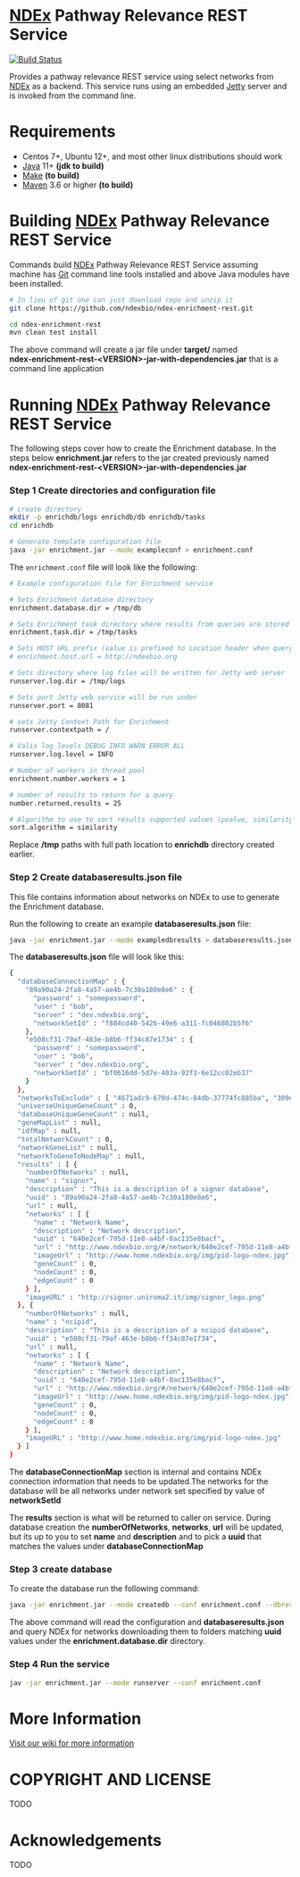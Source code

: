 
[jetty]: http://eclipse.org/jetty/
[maven]: http://maven.apache.org/
[java]: https://www.oracle.com/java/index.html
[git]: https://git-scm.com/
[ndex]: https://ndexbio.org
[make]: https://www.gnu.org/software/make

[NDEx][ndex] Pathway Relevance REST Service
=====================================

[![Build Status](https://app.travis-ci.com/cytoscape/ndex-enrichment-rest.svg?branch=master)](https://app.travis-ci.com/cytoscape/ndex-enrichment-rest)

Provides a pathway relevance REST service using select networks from [NDEx][ndex] as a backend.
This service runs using an embedded [Jetty][jetty] server and is invoked
from the command line. 


Requirements
============

* Centos 7+, Ubuntu 12+, and most other linux distributions should work
* [Java][java] 11+ **(jdk to build)**
* [Make][make] **(to build)**
* [Maven][maven] 3.6 or higher **(to build)**


Building [NDEx][ndex] Pathway Relevance REST Service
=====================================

Commands build [NDEx][ndex] Pathway Relevance REST Service assuming machine has [Git][git] command line tools 
installed and above Java modules have been installed.

```Bash
# In lieu of git one can just download repo and unzip it
git clone https://github.com/ndexbio/ndex-enrichment-rest.git

cd ndex-enrichment-rest
mvn clean test install
```

The above command will create a jar file under **target/** named  
**ndex-enrichment-rest-\<VERSION\>-jar-with-dependencies.jar** that
is a command line application


Running [NDEx][ndex] Pathway Relevance REST Service
========================================================

The following steps cover how to create the Enrichment database.
In the steps below **enrichment.jar** refers to the jar
created previously named **ndex-enrichment-rest-\<VERSION\>-jar-with-dependencies.jar**

### Step 1 Create directories and configuration file

```bash
# create directory
mkdir -p enrichdb/logs enrichdb/db enrichdb/tasks
cd enrichdb

# Generate template configuration file
java -jar enrichment.jar --mode exampleconf > enrichment.conf
```

The `enrichment.conf` file will look like the following:

```bash
# Example configuration file for Enrichment service

# Sets Enrichment database directory
enrichment.database.dir = /tmp/db

# Sets Enrichment task directory where results from queries are stored
enrichment.task.dir = /tmp/tasks

# Sets HOST URL prefix (value is prefixed to Location header when query is invoked. Can be commented out)
# enrichment.host.url = http://ndexbio.org

# Sets directory where log files will be written for Jetty web server
runserver.log.dir = /tmp/logs

# Sets port Jetty web service will be run under
runserver.port = 8081

# sets Jetty Context Path for Enrichment
runserver.contextpath = /

# Valis log levels DEBUG INFO WARN ERROR ALL
runserver.log.level = INFO

# Number of workers in thread pool
enrichment.number.workers = 1

# number of results to return for a query
number.returned.results = 25

# Algorithm to use to sort results supported values (pvalue, similarity)
sort.algorithm = similarity
```

Replace **/tmp** paths with full path location to **enrichdb** directory 
created earlier.

### Step 2 Create databaseresults.json file

This file contains
information about networks on NDEx to use to generate the Enrichment
database.

Run the following to create an example **databaseresults.json** file:

```bash
java -jar enrichment.jar --mode exampledbresults > databaseresults.json

```

The **databaseresults.json** file will look like this:

```bash
{
  "databaseConnectionMap" : {
    "89a90a24-2fa8-4a57-ae4b-7c30a180e8e6" : {
      "password" : "somepassword",
      "user" : "bob",
      "server" : "dev.ndexbio.org",
      "networkSetId" : "f884cd40-5426-49e6-a311-fc046802b5f6"
    },
    "e508cf31-79af-463e-b8b6-ff34c87e1734" : {
      "password" : "somepassword",
      "user" : "bob",
      "server" : "dev.ndexbio.org",
      "networkSetId" : "bf0616dd-5d7e-403a-92f3-6e12cc02eb37"
    }
  },
  "networksToExclude" : [ "4671adc9-670d-474c-84db-37774fc885ba", "309e834a-3005-41f2-8d28-46f2594aaaa8" ],
  "universeUniqueGeneCount" : 0,
  "databaseUniqueGeneCount" : null,
  "geneMapList" : null,
  "idfMap" : null,
  "totalNetworkCount" : 0,
  "networkGeneList" : null,
  "networkToGeneToNodeMap" : null,
  "results" : [ {
    "numberOfNetworks" : null,
    "name" : "signor",
    "description" : "This is a description of a signor database",
    "uuid" : "89a90a24-2fa8-4a57-ae4b-7c30a180e8e6",
    "url" : null,
    "networks" : [ {
      "name" : "Network Name",
      "description" : "Network description",
      "uuid" : "640e2cef-795d-11e8-a4bf-0ac135e8bacf",
      "url" : "http://www.ndexbio.org/#/network/640e2cef-795d-11e8-a4bf-0ac135e8bacf",
      "imageUrl" : "http://www.home.ndexbio.org/img/pid-logo-ndex.jpg",
      "geneCount" : 0,
      "nodeCount" : 0,
      "edgeCount" : 0
    } ],
    "imageURL" : "http://signor.uniroma2.it/img/signor_logo.png"
  }, {
    "numberOfNetworks" : null,
    "name" : "ncipid",
    "description" : "This is a description of a ncipid database",
    "uuid" : "e508cf31-79af-463e-b8b6-ff34c87e1734",
    "url" : null,
    "networks" : [ {
      "name" : "Network Name",
      "description" : "Network description",
      "uuid" : "640e2cef-795d-11e8-a4bf-0ac135e8bacf",
      "url" : "http://www.ndexbio.org/#/network/640e2cef-795d-11e8-a4bf-0ac135e8bacf",
      "imageUrl" : "http://www.home.ndexbio.org/img/pid-logo-ndex.jpg",
      "geneCount" : 0,
      "nodeCount" : 0,
      "edgeCount" : 0
    } ],
    "imageURL" : "http://www.home.ndexbio.org/img/pid-logo-ndex.jpg"
  } ]
}

```

The **databaseConnectionMap** section is internal and contains NDEx connection information
that needs to be updated.The networks for the database will be all networks
under network set specified by value of **networkSetId**

The **results** section is what will be returned to caller on service. During
database creation the **numberOfNetworks**, **networks**, **url** will be updated, but its
up to you to set **name** and **description** and to pick a **uuid** that matches
the values under **databaseConnectionMap**

 ### Step 3 create database

To create the database run the following command:
 
 ```bash
java -jar enrichment.jar --mode createdb --conf enrichment.conf --dbresults databaseresults.json
```

The above command will read the configuration and **databaseresults.json** 
and query NDEx for networks downloading them to folders matching **uuid**
values under the **enrichment.database.dir** directory.

### Step 4 Run the service

```bash
jav -jar enrichment.jar --mode runserver --conf enrichment.conf
```

More Information
=================

[Visit our wiki for more information](https://github.com/cytoscape/ndex-enrichment-rest/wiki)

COPYRIGHT AND LICENSE
=====================

TODO

Acknowledgements
================

TODO
